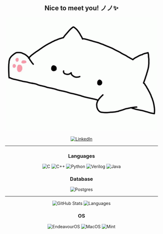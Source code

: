 <h2 align="center">Nice to meet you! ノノ✨</h2>

<p align="center">
  <img src="assets/bongo-cat.gif" alt="Bongo Cat GIF">
  <br><br>
  <a href="https://www.linkedin.com/in/paulo-batitay/">
    <img src="https://img.shields.io/badge/linkedin-%233D67BA.svg?style=for-the-badge&logo=linkedin&logoColor=white" alt="LinkedIn">
  </a>
</p>

---

<h3 align="center">Languages</h3>
<p align="center">
  <img src="https://img.shields.io/badge/C-%23A8325E.svg?style=for-the-badge&logo=c&logoColor=white" alt="C">
  <img src="https://img.shields.io/badge/CPP-%236E0713.svg?style=for-the-badge&logo=c%2B%2B&logoColor=white" alt="C++">
  <img src="https://img.shields.io/badge/python-3670A0?style=for-the-badge&logo=python&logoColor=ffdd54" alt="Python">
  <img src="https://img.shields.io/badge/Verilog-%2362BD82.svg?style=for-the-badge&logo=veriloghdl&logoColor=white" alt="Verilog">
  <img src="https://img.shields.io/badge/java-%23ED8B00.svg?style=for-the-badge&logo=openjdk&logoColor=white" alt="Java">
</p>

<h3 align="center">Database</h3>
<p align="center">
  <img src="https://img.shields.io/badge/postgres-%237D7C8F.svg?style=for-the-badge&logo=postgresql&logoColor=white" alt="Postgres">
</p>

---

<p align="center">
  <img height="200px" src="https://github-readme-stats.vercel.app/api?username=PaimonCodes&show_icons=true&theme=dracula" alt="GitHub Stats">
  <img height="200px" src="https://github-readme-stats.vercel.app/api/top-langs/?username=PaimonCodes&layout=donut&theme=dracula" alt="Languages">
</p>

<h3 align="center">OS</h3>
<p align="center">
  <img src="https://img.shields.io/badge/EndeavourOS-%23A834EB.svg?style=for-the-badge&logo=endeavouros&logoColor=white" alt=EndeavourOS>
  <img src="https://img.shields.io/badge/MacOS-%23B03359.svg?style=for-the-badge&logo=macos&logoColor=white" alt=MacOS>
  <img src="https://img.shields.io/badge/Mint-%23E1EBE5.svg?style=for-the-badge&logo=linuxmint&logoColor=%2330CF6F" alt=Mint>
</p>


